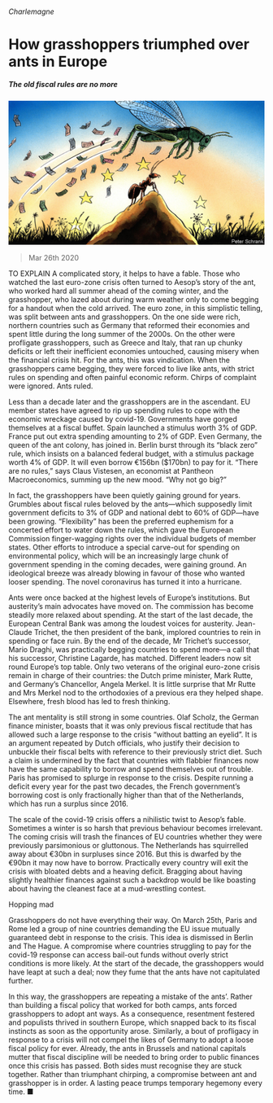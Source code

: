 ###### Charlemagne

# How grasshoppers triumphed over ants in Europe 

##### The old fiscal rules are no more 

![image](images/20200328_EUD000_1.jpg) 

> Mar 26th 2020 

TO EXPLAIN A complicated story, it helps to have a fable. Those who watched the last euro-zone crisis often turned to Aesop’s story of the ant, who worked hard all summer ahead of the coming winter, and the grasshopper, who lazed about during warm weather only to come begging for a handout when the cold arrived. The euro zone, in this simplistic telling, was split between ants and grasshoppers. On the one side were rich, northern countries such as Germany that reformed their economies and spent little during the long summer of the 2000s. On the other were profligate grasshoppers, such as Greece and Italy, that ran up chunky deficits or left their inefficient economies untouched, causing misery when the financial crisis hit. For the ants, this was vindication. When the grasshoppers came begging, they were forced to live like ants, with strict rules on spending and often painful economic reform. Chirps of complaint were ignored. Ants ruled.

Less than a decade later and the grasshoppers are in the ascendant. EU member states have agreed to rip up spending rules to cope with the economic wreckage caused by covid-19. Governments have gorged themselves at a fiscal buffet. Spain launched a stimulus worth 3% of GDP. France put out extra spending amounting to 2% of GDP. Even Germany, the queen of the ant colony, has joined in. Berlin burst through its “black zero” rule, which insists on a balanced federal budget, with a stimulus package worth 4% of GDP. It will even borrow €156bn ($170bn) to pay for it. “There are no rules,” says Claus Vistesen, an economist at Pantheon Macroeconomics, summing up the new mood. “Why not go big?”


In fact, the grasshoppers have been quietly gaining ground for years. Grumbles about fiscal rules beloved by the ants—which supposedly limit government deficits to 3% of GDP and national debt to 60% of GDP—have been growing. “Flexibility” has been the preferred euphemism for a concerted effort to water down the rules, which gave the European Commission finger-wagging rights over the individual budgets of member states. Other efforts to introduce a special carve-out for spending on environmental policy, which will be an increasingly large chunk of government spending in the coming decades, were gaining ground. An ideological breeze was already blowing in favour of those who wanted looser spending. The novel coronavirus has turned it into a hurricane.

Ants were once backed at the highest levels of Europe’s institutions. But austerity’s main advocates have moved on. The commission has become steadily more relaxed about spending. At the start of the last decade, the European Central Bank was among the loudest voices for austerity. Jean-Claude Trichet, the then president of the bank, implored countries to rein in spending or face ruin. By the end of the decade, Mr Trichet’s successor, Mario Draghi, was practically begging countries to spend more—a call that his successor, Christine Lagarde, has matched. Different leaders now sit round Europe’s top table. Only two veterans of the original euro-zone crisis remain in charge of their countries: the Dutch prime minister, Mark Rutte, and Germany’s Chancellor, Angela Merkel. It is little surprise that Mr Rutte and Mrs Merkel nod to the orthodoxies of a previous era they helped shape. Elsewhere, fresh blood has led to fresh thinking.

The ant mentality is still strong in some countries. Olaf Scholz, the German finance minister, boasts that it was only previous fiscal rectitude that has allowed such a large response to the crisis “without batting an eyelid”. It is an argument repeated by Dutch officials, who justify their decision to unbuckle their fiscal belts with reference to their previously strict diet. Such a claim is undermined by the fact that countries with flabbier finances now have the same capability to borrow and spend themselves out of trouble. Paris has promised to splurge in response to the crisis. Despite running a deficit every year for the past two decades, the French government’s borrowing cost is only fractionally higher than that of the Netherlands, which has run a surplus since 2016.

The scale of the covid-19 crisis offers a nihilistic twist to Aesop’s fable. Sometimes a winter is so harsh that previous behaviour becomes irrelevant. The coming crisis will trash the finances of EU countries whether they were previously parsimonious or gluttonous. The Netherlands has squirrelled away about €30bn in surpluses since 2016. But this is dwarfed by the €90bn it may now have to borrow. Practically every country will exit the crisis with bloated debts and a heaving deficit. Bragging about having slightly healthier finances against such a backdrop would be like boasting about having the cleanest face at a mud-wrestling contest.

Hopping mad

Grasshoppers do not have everything their way. On March 25th, Paris and Rome led a group of nine countries demanding the EU issue mutually guaranteed debt in response to the crisis. This idea is dismissed in Berlin and The Hague. A compromise where countries struggling to pay for the covid-19 response can access bail-out funds without overly strict conditions is more likely. At the start of the decade, the grasshoppers would have leapt at such a deal; now they fume that the ants have not capitulated further.

In this way, the grasshoppers are repeating a mistake of the ants’. Rather than building a fiscal policy that worked for both camps, ants forced grasshoppers to adopt ant ways. As a consequence, resentment festered and populists thrived in southern Europe, which snapped back to its fiscal instincts as soon as the opportunity arose. Similarly, a bout of profligacy in response to a crisis will not compel the likes of Germany to adopt a loose fiscal policy for ever. Already, the ants in Brussels and national capitals mutter that fiscal discipline will be needed to bring order to public finances once this crisis has passed. Both sides must recognise they are stuck together. Rather than triumphant chirping, a compromise between ant and grasshopper is in order. A lasting peace trumps temporary hegemony every time. ■

